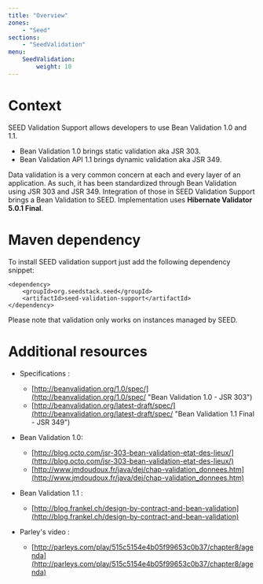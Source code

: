 ```yaml
---
title: "Overview"
zones:
    - "Seed"
sections:
    - "SeedValidation"
menu:
    SeedValidation:
        weight: 10
---
```


# Context

SEED Validation Support allows developers to use Bean Validation 1.0 and 1.1.

- Bean Validation 1.0 brings static validation aka JSR 303.
- Bean Validation API 1.1 brings dynamic validation aka JSR 349. 

Data validation is a very common concern at each and every layer of an application. As such, 
it has been standardized through Bean Validation using JSR 303 and JSR 349. Integration of those in SEED Validation Support
brings a Bean Validation to SEED. Implementation uses **Hibernate Validator 5.0.1 Final**.

<!--Following sections will show how to handle the whole stack.-->

# Maven dependency

To install SEED validation support just add the following dependency snippet:

    <dependency>
        <groupId>org.seedstack.seed</groupId>
        <artifactId>seed-validation-support</artifactId>
    </dependency>

Please note that validation only works on instances managed by SEED.

# Additional resources

* Specifications :
  * [http://beanvalidation.org/1.0/spec/](http://beanvalidation.org/1.0/spec/ "Bean Validation 1.0 - JSR 303")
  * [http://beanvalidation.org/latest-draft/spec/](http://beanvalidation.org/latest-draft/spec/ "Bean Validation 1.1 Final - JSR 349")

* Bean Validation 1.0:
  * [http://blog.octo.com/jsr-303-bean-validation-etat-des-lieux/](http://blog.octo.com/jsr-303-bean-validation-etat-des-lieux/)
  * [http://www.jmdoudoux.fr/java/dej/chap-validation_donnees.htm](http://www.jmdoudoux.fr/java/dej/chap-validation_donnees.htm)

* Bean Validation 1.1 :
  * [http://blog.frankel.ch/design-by-contract-and-bean-validation](http://blog.frankel.ch/design-by-contract-and-bean-validation)

* Parley's video :
  * [http://parleys.com/play/515c5154e4b05f99653c0b37/chapter8/agenda](http://parleys.com/play/515c5154e4b05f99653c0b37/chapter8/agenda)

